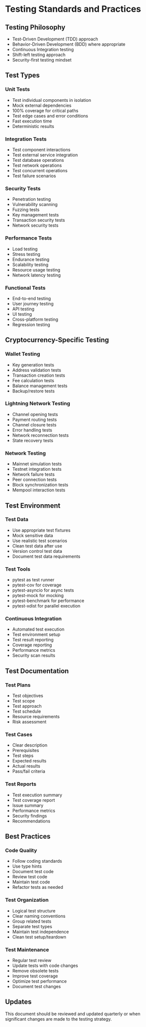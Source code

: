 # Testing Standards and Practices

## Testing Philosophy
- Test-Driven Development (TDD) approach
- Behavior-Driven Development (BDD) where appropriate
- Continuous Integration testing
- Shift-left testing approach
- Security-first testing mindset

## Test Types

### Unit Tests
- Test individual components in isolation
- Mock external dependencies
- 100% coverage for critical paths
- Test edge cases and error conditions
- Fast execution time
- Deterministic results

### Integration Tests
- Test component interactions
- Test external service integration
- Test database operations
- Test network operations
- Test concurrent operations
- Test failure scenarios

### Security Tests
- Penetration testing
- Vulnerability scanning
- Fuzzing tests
- Key management tests
- Transaction security tests
- Network security tests

### Performance Tests
- Load testing
- Stress testing
- Endurance testing
- Scalability testing
- Resource usage testing
- Network latency testing

### Functional Tests
- End-to-end testing
- User journey testing
- API testing
- UI testing
- Cross-platform testing
- Regression testing

## Cryptocurrency-Specific Testing

### Wallet Testing
- Key generation tests
- Address validation tests
- Transaction creation tests
- Fee calculation tests
- Balance management tests
- Backup/restore tests

### Lightning Network Testing
- Channel opening tests
- Payment routing tests
- Channel closure tests
- Error handling tests
- Network reconnection tests
- State recovery tests

### Network Testing
- Mainnet simulation tests
- Testnet integration tests
- Network failure tests
- Peer connection tests
- Block synchronization tests
- Mempool interaction tests

## Test Environment

### Test Data
- Use appropriate test fixtures
- Mock sensitive data
- Use realistic test scenarios
- Clean test data after use
- Version control test data
- Document test data requirements

### Test Tools
- pytest as test runner
- pytest-cov for coverage
- pytest-asyncio for async tests
- pytest-mock for mocking
- pytest-benchmark for performance
- pytest-xdist for parallel execution

### Continuous Integration
- Automated test execution
- Test environment setup
- Test result reporting
- Coverage reporting
- Performance metrics
- Security scan results

## Test Documentation

### Test Plans
- Test objectives
- Test scope
- Test approach
- Test schedule
- Resource requirements
- Risk assessment

### Test Cases
- Clear description
- Prerequisites
- Test steps
- Expected results
- Actual results
- Pass/fail criteria

### Test Reports
- Test execution summary
- Test coverage report
- Issue summary
- Performance metrics
- Security findings
- Recommendations

## Best Practices

### Code Quality
- Follow coding standards
- Use type hints
- Document test code
- Review test code
- Maintain test code
- Refactor tests as needed

### Test Organization
- Logical test structure
- Clear naming conventions
- Group related tests
- Separate test types
- Maintain test independence
- Clean test setup/teardown

### Test Maintenance
- Regular test review
- Update tests with code changes
- Remove obsolete tests
- Improve test coverage
- Optimize test performance
- Document test changes

## Updates
This document should be reviewed and updated quarterly or when significant changes are made to the testing strategy. 